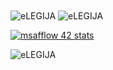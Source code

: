 <img align="center" src="https://github-readme-stats.vercel.app/api/top-langs/?username=eLEGIJA&layout=compact&hide=htm&theme=radical&hide_border=1&bg_color=0c1116&text_color=fb94a7" alt="eLEGIJA" />
<img align="center" src="https://github-readme-stats.vercel.app/api?username=eLEGIJA&show_icons=true&theme=radical&hide_border=1&bg_color=0c1116&text_color=fb94a7" alt="eLEGIJA" />

[![msafflow 42 stats](https://badge42.herokuapp.com/api/stats/msafflow)](https://github.com/JaeSeoKim/badge42)

<p align="left"> <img src="https://komarev.com/ghpvc/?username=eLEGIJA" alt="eLEGIJA" /> </p>
